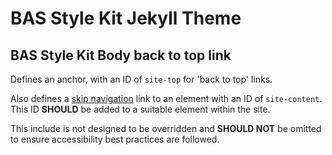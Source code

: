 # BAS Style Kit Jekyll Theme

## BAS Style Kit Body back to top link

Defines an anchor, with an ID of `site-top` for 'back to top' links. 

Also defines a 
[skip navigation](https://style-kit.web.bas.ac.uk/start/standards-accessibility/#skip-navigation-context-and-roles) 
link to an element with an ID of `site-content`. This ID **SHOULD** be added to a suitable element within the site.

This include is not designed to be overridden and **SHOULD NOT** be omitted to ensure accessibility best practices are
followed.
